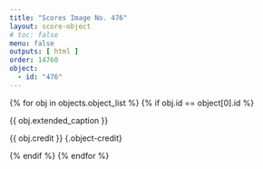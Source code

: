 ```yaml
---
title: "Scores Image No. 476"
layout: score-object
# toc: false
menu: false
outputs: [ html ]
order: 14760
object:
  - id: "476"
---
```


{% for obj in objects.object_list %}
{% if obj.id == object[0].id %}

{{ obj.extended_caption }}

{{ obj.credit }} {.object-credit}

{% endif %}
{% endfor %}

